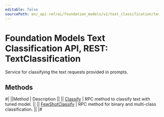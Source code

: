 ```yaml
---
editable: false
sourcePath: en/_api-ref/ai/foundation_models/v1/text_classification/text-classification/api-ref/TextClassification/index.md
---
```


# Foundation Models Text Classification API, REST: TextClassification

Service for classifying the text requests provided in prompts.

## Methods

#|
||Method | Description ||
|| [Classify](classify.md) | RPC method to classify text with tuned model. ||
|| [FewShotClassify](fewShotClassify.md) | RPC method for binary and multi-class classification. ||
|#